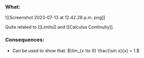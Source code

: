 ### What:
![[Screenshot 2023-07-13 at 12.42.28 p.m..png]]

Quite related to [[Limits]] and [[Calculus Continuity]].

### Consequences:
- Can be used to show that: $\lim_{x \to 0} \frac{\sin x}{x} = 1.$
